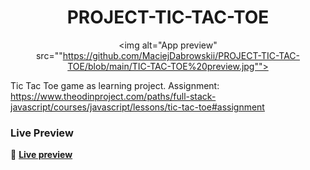 <div align="center">
 
# PROJECT-TIC-TAC-TOE
 
<img alt="App preview" src=""https://github.com/MaciejDabrowskii/PROJECT-TIC-TAC-TOE/blob/main/TIC-TAC-TOE%20preview.jpg"">

</div>
  
Tic Tac Toe game as learning project. 
Assignment: https://www.theodinproject.com/paths/full-stack-javascript/courses/javascript/lessons/tic-tac-toe#assignment



### Live Preview

🔗 <b> [Live preview](https://maciejdabrowskii.github.io/PROJECT-TIC-TAC-TOE/)</b>
